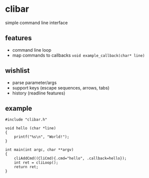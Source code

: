 clibar
======

simple command line interface 


features
--------

* command line loop
* map commands to callbacks 
  `void example_callback(char* line)` 

wishlist
--------

* parse parameter/args
* support keys (escape sequences, arrows, tabs)
* history (readline features)


example
-------

~~~
#include "clibar.h"

void hello (char *line)
{
    printf("%s\n", "World!");
}

int main(int argc, char **argv)
{
    cliAddCmd((CliCmd){.cmd="hello", .callback=hello});
    int ret = cliLoop();
    return ret;
}

~~~



